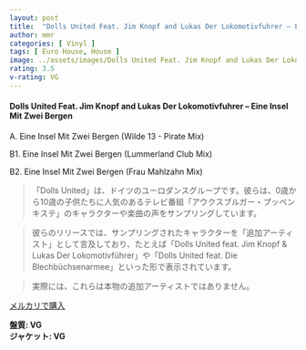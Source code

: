 ```yaml
---
layout: post
title:  "Dolls United Feat. Jim Knopf and Lukas Der Lokomotivfuhrer – Eine Insel Mit Zwei Bergen"
author: mmr
categories: [ Vinyl ]
tags: [ Euro House, House ]
image: ../assets/images/Dolls United Feat. Jim Knopf and Lukas Der Lokomotivfuhrer – Eine Insel Mit Zwei Bergen.jpg
rating: 3.5
v-rating: VG
---
```


#### Dolls United Feat. Jim Knopf and Lukas Der Lokomotivfuhrer – Eine Insel Mit Zwei Bergen

A. Eine Insel Mit Zwei Bergen (Wilde 13 - Pirate Mix)

B1. Eine Insel Mit Zwei Bergen (Lummerland Club Mix)

B2. Eine Insel Mit Zwei Bergen (Frau Mahlzahn Mix)

> 「Dolls United」は、ドイツのユーロダンスグループです。彼らは、0歳から10歳の子供たちに人気のあるテレビ番組「アウクスブルガー・プッペンキステ」のキャラクターや楽曲の声をサンプリングしています。

> 彼らのリリースでは、サンプリングされたキャラクターを「追加アーティスト」として言及しており、たとえば「Dolls United feat. Jim Knopf & Lukas Der Lokomotivführer」や「Dolls United feat. Die Blechbüchsenarmee」といった形で表示されています。

> 実際には、これらは本物の追加アーティストではありません。

[メルカリで購入](https://jp.mercari.com/item/m19329516022)

<div class="mt-4 mb-4 d-flex align-items-center">
<strong class="mr-1">盤質: VG</strong>
</div>
<div class="mt-4 mb-4 d-flex align-items-center">
<strong class="mr-1">ジャケット: VG</strong>
</div>
